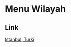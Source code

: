 # Menu Wilayah

## Link

[Istanbul, Turki](https://github.com/gigit-pemilu/pemilu-2024-99-luar-negeri/tree/main/pilpres/hitung-suara/sub/99-luar-negeri/sub/52-istanbul-turki/sub/01-istanbul-turki)

